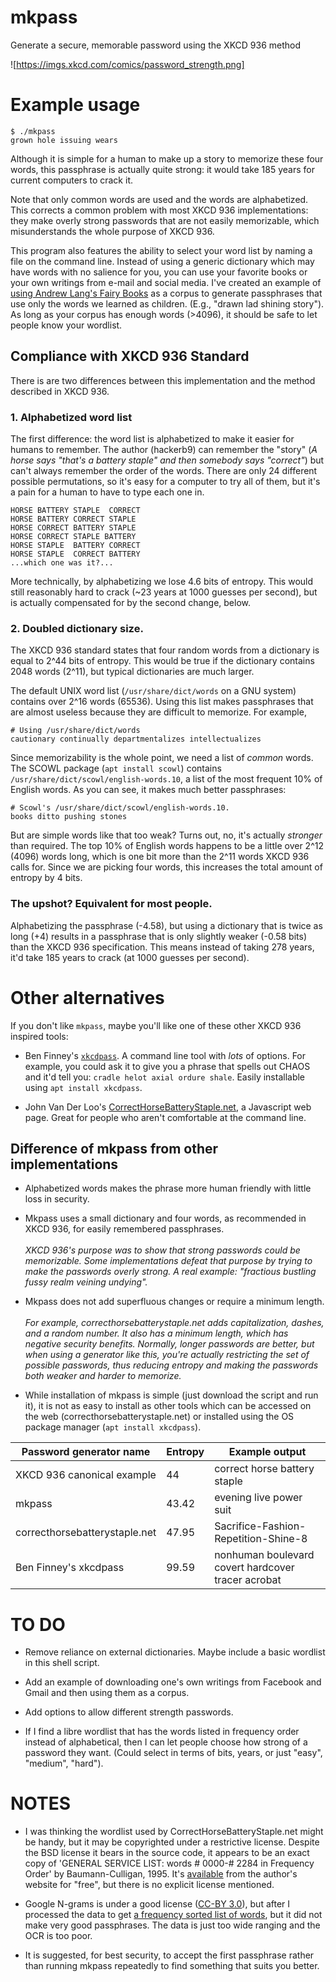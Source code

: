 # mkpass
Generate a secure, memorable password using the XKCD 936 method

![https://imgs.xkcd.com/comics/password_strength.png]

# Example usage

    $ ./mkpass
    grown hole issuing wears

Although it is simple for a human to make up a story to memorize these
four words, this passphrase is actually quite strong: it would take
185 years for current computers to crack it. 

Note that only common words are used and the words are alphabetized.
This corrects a common problem with most XKCD 936 implementations:
they make overly strong passwords that are not easily memorizable,
which misunderstands the whole purpose of XKCD 936.

This program also features the ability to select your word list by
naming a file on the command line. Instead of using a generic
dictionary which may have words with no salience for you, you can use
your favorite books or your own writings from e-mail and social media.
I've created an example of [using Andrew Lang's Fairy Books](extra) as
a corpus to generate passphrases that use only the words we learned as
children. (E.g., "drawn lad shining story"). As long as your corpus
has enough words (>4096), it should be safe to let people know your
wordlist.

## Compliance with XKCD 936 Standard

There is are two differences between this implementation
and the method described in XKCD 936.

### 1. Alphabetized word list

The first difference: the word list is alphabetized to make it easier
for humans to remember. The author (hackerb9) can remember the "story"
(_A horse says "that's a battery staple" and then somebody says
"correct"_) but can't always remember the order of the words. There
are only 24 different possible permutations, so it's easy for a
computer to try all of them, but it's a pain for a human to have to
type each one in.

    HORSE BATTERY STAPLE  CORRECT
    HORSE BATTERY CORRECT STAPLE
    HORSE CORRECT BATTERY STAPLE
    HORSE CORRECT STAPLE BATTERY
    HORSE STAPLE  BATTERY CORRECT
    HORSE STAPLE  CORRECT BATTERY
    ...which one was it?...    

More technically, by alphabetizing we lose 4.6 bits of entropy. This
would still reasonably hard to crack (~23 years at 1000 guesses per
second), but is actually compensated for by the second change, below.

### 2. Doubled dictionary size. 

The XKCD 936 standard states that four random words from a dictionary
is equal to 2^44 bits of entropy. This would be true if the dictionary
contains 2048 words (2^11), but typical dictionaries are much larger.

The default UNIX word list (`/usr/share/dict/words` on a GNU system)
contains over 2^16 words (65536). Using this list makes passphrases
that are almost useless because they are difficult to memorize. For
example,

    # Using /usr/share/dict/words
    cautionary continually departmentalizes intellectualizes

Since memorizability is the whole point, we need a list of _common_
words. The SCOWL package (`apt install scowl`) contains
`/usr/share/dict/scowl/english-words.10`, a list of the most frequent
10% of English words. As you can see, it makes much better
passphrases:

    # Scowl's /usr/share/dict/scowl/english-words.10.
    books ditto pushing stones

But are simple words like that too weak? Turns out, no, it's actually
_stronger_ than required. The top 10% of English words happens to be a
little over 2^12 (4096) words long, which is one bit more than the
2^11 words XKCD 936 calls for. Since we are picking four words, this
increases the total amount of entropy by 4 bits.

### The upshot? Equivalent for most people. 

Alphabetizing the passphrase (-4.58), but using a dictionary that is
twice as long (+4) results in a passphrase that is only slightly
weaker (-0.58 bits) than the XKCD 936 specification. This means instead
of taking 278 years, it'd take 185 years to crack (at 1000 guesses per
second).

# Other alternatives

If you don't like `mkpass`, maybe you'll like one of these other XKCD 936 inspired tools:

* Ben Finney's
  [`xkcdpass`](https://github.com/redacted/XKCD-password-generator). A
  command line tool with *lots* of options. For example, you could ask
  it to give you a phrase that spells out CHAOS and it'd tell you:
  `cradle helot axial ordure shale`. Easily installable using `apt
  install xkcdpass`.

* John Van Der Loo's
  [CorrectHorseBatteryStaple.net](CorrectHorseBatteryStaple.net), a
  Javascript web page. Great for people who aren't comfortable at the
  command line.

## Difference of mkpass from other implementations

* Alphabetized words makes the phrase more human friendly with little
  loss in security.

* Mkpass uses a small dictionary and four words, as recommended in
  XKCD 936, for easily remembered passphrases.</br></br> _XKCD 936's
  purpose was to show that strong passwords could be memorizable. Some
  implementations defeat that purpose by trying to make the passwords
  overly strong. A real example: "fractious bustling fussy realm
  veining undying"._
  
* Mkpass does not add superfluous changes or require a minimum length.</br></br>
  _For example, correcthorsebatterystaple.net adds capitalization,
  dashes, and a random number. It also has a minimum length, which has
  negative security benefits. Normally, longer passwords are better,
  but when using a generator like this, you're actually restricting
  the set of possible passwords, thus reducing entropy and making the
  passwords both weaker *and* harder to memorize._

* While installation of mkpass is simple (just download the script and
  run it), it is not as easy to install as other tools which can be
  accessed on the web (correcthorsebatterystaple.net) or installed
  using the OS package manager (`apt install xkcdpass`).

| Password generator name       | Entropy  | Example output               |
|-------------------------------|----------|------------------------------|
| XKCD 936 canonical example	| 44   	   | correct horse battery staple |
| mkpass   	     		| 43.42	   | evening live power suit      |
| correcthorsebatterystaple.net | 47.95	   | Sacrifice-Fashion-Repetition-Shine-8 |
| Ben Finney's xkcdpass         | 99.59	   | nonhuman boulevard covert hardcover tracer acrobat |

# TO DO

* Remove reliance on external dictionaries. Maybe include a basic
  wordlist in this shell script.

* Add an example of downloading one's own writings from Facebook and
  Gmail and then using them as a corpus.

* Add options to allow different strength passwords.

* If I find a libre wordlist that has the words listed in frequency
  order instead of alphabetical, then I can let people choose how
  strong of a password they want. (Could select in terms of bits,
  years, or just "easy", "medium", "hard").

# NOTES

* I was thinking the wordlist used by CorrectHorseBatteryStaple.net
  might be handy, but it may be copyrighted under a restrictive
  license. Despite the BSD license it bears in the source code, it
  appears to be an exact copy of 'GENERAL SERVICE LIST: words # 0000-#
  2284 in Frequency Order' by Baumann-Culligan, 1995. It's
  [available](http://jbauman.com/aboutgsl.html) from the author's
  website for "free", but there is no explicit license mentioned.

* Google N-grams is under a good license ([CC-BY
  3.0](https://creativecommons.org/licenses/by/3.0/)), but after I
  processed the data to get [a frequency sorted list of
  words](https://github.com/hackerb9/gwordlist), but it did not make
  very good passphrases. The data is just too wide ranging and the
  OCR is too poor.

 * It is suggested, for best security, to accept the first
 passphrase rather than running mkpass repeatedly to find something
 that suits you better.

